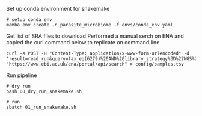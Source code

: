 
Set up conda environment for snakemake
```
# setup conda env
mamba env create -n parasite_microbiome -f envs/conda_env.yaml

```

Get list of SRA files to download
Performed a manual serch on ENA and copied the curl command below to replicate on command line
```
curl -X POST -H "Content-Type: application/x-www-form-urlencoded" -d 'result=read_run&query=tax_eq(6279)%20AND%20library_strategy%3D%22WGS%22%20AND%20library_source%3D%22GENOMIC%22%20AND%20instrument_platform%3D%22ILLUMINA%22&fields=run_accession%2Cexperiment_title%2Ctax_id%2Clibrary_strategy&format=tsv' "https://www.ebi.ac.uk/ena/portal/api/search" > config/samples.tsv
```

Run pipeline
```
# dry run
bash 00_dry_run_snakemake.sh

# run
sbatch 01_run_snakemake.sh
```

